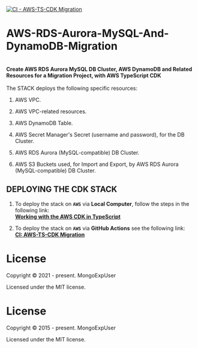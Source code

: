 [![CI - AWS-TS-CDK Migration](https://github.com/MongoExpUser/AWS-RDS-Aurora-MySQL-And-DynamoDB-Migration/actions/workflows/aws-migration-cdk.yml/badge.svg)](https://github.com/MongoExpUser/AWS-RDS-Aurora-MySQL-And-DynamoDB-Migration/actions/workflows/aws-migration-cdk.yml)

# AWS-RDS-Aurora-MySQL-And-DynamoDB-Migration

<br>
<strong>
Create AWS RDS Aurora MySQL DB Cluster, AWS DynamoDB and Related Resources for a Migration Project, with AWS TypeScript CDK
</strong>
<br><br>
The  STACK deploys the following specific resources:

1) AWS VPC.

2) AWS VPC-related resources.

3) AWS DynamoDB Table.

4) AWS Secret Manager's Secret (username and password), for the DB Cluster.

5) AWS RDS Aurora (MySQL-compatible) DB Cluster.

6) AWS S3 Buckets used, for Import and Export, by AWS RDS Aurora (MySQL-compatible) DB Cluster.

## DEPLOYING THE CDK STACK

1) To deploy the stack  on <strong>```AWS```</strong> via <strong>Local Computer</strong>, follow the steps in the following link:<br>
<strong><a href="https://docs.aws.amazon.com/cdk/latest/guide/work-with-cdk-typescript.html" rel="nofollow"> Working with the AWS CDK in TypeScript</a></p></strong>
 
 
2) To deploy the stack  on <strong>```AWS```</strong> via <strong>GitHub Actions</strong> see the following link: <br>
 <strong><a href="https://github.com/MongoExpUser/AWS-RDS-Aurora-MySQL-And-DynamoDB-Migration/blob/main/.github/workflows/aws-migration-cdk.yml" rel="nofollow">CI: AWS-TS-CDK Migration</a></p></strong>
  

# License

Copyright © 2021 - present. MongoExpUser

Licensed under the MIT license.

  
  

# License

Copyright © 2015 - present. MongoExpUser

Licensed under the MIT license.
